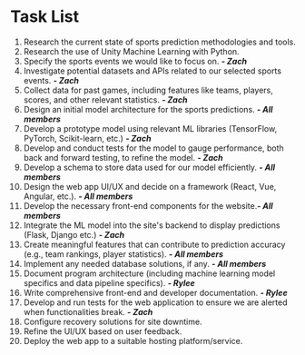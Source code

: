 # Task List

1. Research the current state of sports prediction methodologies and tools.
2. Research the use of Unity Machine Learning with Python. 
3. Specify the sports events we would like to focus on. ***- Zach***
4. Investigate potential datasets and APIs related to our selected sports events.  ***- Zach***
5. Collect data for past games, including features like teams, players, scores, and other relevant statistics. ***- Zach***
6. Design an initial model architecture for the sports predictions. ***- All members***
7. Develop a prototype model using relevant ML libraries (TensorFlow, PyTorch, Scikit-learn, etc.) ***- Zach***
8. Develop and conduct tests for the model to gauge performance, both back and forward testing, to refine the model. ***- Zach***
9. Develop a schema to store data used for our model efficiently. ***- All members***
10. Design the web app UI/UX and decide on a framework (React, Vue, Angular, etc.). ***- All members***
12. Develop the necessary front-end components for the website.***- All members***
13. Integrate the ML model into the site's backend to display predictions (Flask, Django etc.)  ***- Zach***
14. Create meaningful features that can contribute to prediction accuracy (e.g., team rankings, player statistics). ***- All members***
15. Implement any needed database solutions, if any. ***- All members***
16. Document program architecture (including machine learning model specifics and data pipeline specifics). ***- Rylee***
17. Write comprehensive front-end and developer documentation. ***- Rylee***
18. Develop and run tests for the web application to ensure we are alerted when functionalities break. ***- Zach***
21. Configure recovery solutions for site downtime. 
22. Refine the UI/UX based on user feedback.
23. Deploy the web app to a suitable hosting platform/service. 
